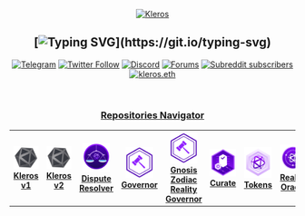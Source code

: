 <span align="center">
  <p align="center">
    <a href="https://kleros.io">
      <img alt="Kleros" src="https://github.com/kleros/court/blob/master/public/icon-512.png?raw=true" width="128">
    </a>
  </p>

[![Typing SVG](https://readme-typing-svg.demolab.com?font=Fira+Code&duration=2000&pause=500&color=8421F5&multiline=true&width=190&lines=Just+use+Kleros!)](https://git.io/typing-svg)
---

[![Telegram](https://img.shields.io/badge/Telegram-black?logo=telegram&logoColor=white)](https://t.me/kleros)
[![Twitter Follow](https://img.shields.io/twitter/follow/kleros_io?color=black&label=Twitter&logo=twitter&logoColor=white&style=plastic)](https://twitter.com/@kleros_io)
[![Discord](https://img.shields.io/discord/833691260472393729?color=black&label=discord&logo=discord&logoColor=white)](https://discord.gg/MhXQGCyHd9)
[![Forums](https://img.shields.io/discourse/posts?label=Forums&color=black&logo=discourse&server=https%3A%2F%2Fforum.kleros.io)](https://forum.kleros.io/)
[![Subreddit subscribers](https://img.shields.io/reddit/subreddit-subscribers/kleros?color=black&label=Reddit&logo=reddit&logoColor=white)](https://www.reddit.com/r/Kleros/)
[![kleros.eth](https://img.shields.io/static/v1?label=&message=kleros.eth&color=black&logo=ethereum&logoColor=white)](https://etherscan.io/enslookup-search?search=kleros.eth)

<br/>

<h3>
  <a href="https://github.com/kleros/.github/blob/master/profile/NAVIGATOR.md">
    Repositories Navigator
  </a>
</h3>

<table>
  <tr>
    <th>
      <a href="https://github.com/search?q=org%3Akleros+topic%3Akleros-v1">
        <img src="../assets/kleros-symbol.svg" width="48">
        <br/>
        <b>Kleros v1<b/>
      </a>
    </th>
    <th>
      <a href="https://github.com/search?q=org%3Akleros+topic%3Akleros-v2">
        <img src="../assets/kleros-symbol.svg" width="48">
        <br/>
        <b>Kleros v2<b/>
      </a>
    </th>
    <th>
      <a href="https://github.com/search?q=org%3Akleros+topic%3Adispute-resolver">
        <img src="../assets/symbol-dispute-resolver.svg" width="48">
        <br/>
        <b>Dispute Resolver<b/>
      </a>
    </th>
    </th>
    <th>
      <a href="https://github.com/search?q=org%3Akleros+topic%3Agovernor">
        <img src="../assets/governor.png" width="48">
        <br/>
        <b>Governor<b/>
      </a>
    </th>
    <th>
      <a href="https://github.com/search?q=org%3Akleros+topic%3Agnosis-zodiac-reality-governor">
        <img src="../assets/governor.png" width="48">
        <br/>
        <b>Gnosis Zodiac</br>Reality Governor<b/>
      </a>
    </th>
    <th>
      <a href="https://github.com/search?q=org%3Akleros+topic%3AGeneralized-Curated-List">
        <img src="../assets/symbol-curate.svg" width="48">
        <br/>
        <b>Curate<b/>
      </a>
    </th>
    <th>
      <a href="https://github.com/search?q=org%3Akleros+topic%3AToken-List">
        <img src="../assets/symbol-t2cr.svg" width="48">
        <br/>
        <b>Tokens<b/>
      </a>
    </th>
    <th>
      <a href="https://github.com/search?q=org%3Akleros+topic%3AReality">
        <img src="../assets/symbol-oracle.svg" width="48">
        <br/>
        <b>Reality Oracle<b/>
      </a>
    </th>
    <th>
      <a href="https://github.com/search?q=org%3Akleros+topic%3ALinguo">
        <img src="../assets/symbol-linguo.svg" width="48">
        <br/>
        <b>Linguo<b/>
      </a>
    </th>
    <th>
      <a href="https://github.com/search?q=org%3Akleros+topic%3AEscrow">
        <img src="../assets/symbol-escrow.svg" width="48">
        <br/>
        <b>Escrow<b/>
      </a>
    </th>
    <th>
      <a href="https://github.com/search?q=org%3Aproof-of-humanity">
        <img src="../assets/poh-logo.svg" width="48">
        <br/>
        <b>Proof of Humanity<b/>
      </a>
    </th>
    <th>
      <a href="https://github.com/search?q=user%3Aandreimvp+proof-of-humanity">
        <img src="../assets/poh-logo.svg" width="48">
        <br/>
        <b>Proof of Humanity v2<b/>
      </a>
    </th>
  </tr>
</table>

</span>

